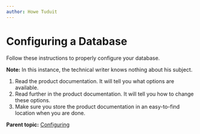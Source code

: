 ```yaml
---
author: Howe Tuduit
---
```


# Configuring a Database

Follow these instructions to properly configure your database.

**Note:** In this instance, the technical writer knows nothing about his subject.

1.   Read the product documentation. It will tell you what options are available. 
2.   Read further in the product documentation. It will tell you how to change these options. 
3.   Make sure you store the product documentation in an easy-to-find location when you are done. 

**Parent topic:** [Configuring](../taskbook/configuring.md)

